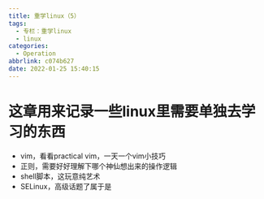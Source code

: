 ```yaml
---
title: 重学linux（5）
tags:
  - 专栏：重学linux
  - linux
categories:
  - Operation
abbrlink: c074b627
date: 2022-01-25 15:40:15
---
```


# 这章用来记录一些linux里需要单独去学习的东西

- vim，看看practical vim，一天一个vim小技巧
- 正则，需要好好理解下哪个神仙想出来的操作逻辑
- shell脚本，这玩意纯艺术
- SELinux，高级话题了属于是
